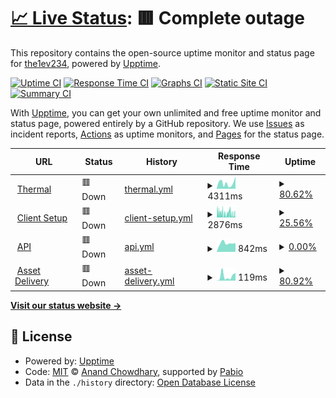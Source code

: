 # [📈 Live Status](https://status.thermal.run.place): <!--live status--> **🟥 Complete outage**

This repository contains the open-source uptime monitor and status page for [the1ev234](https://status.thermal.run.place), powered by [Upptime](https://github.com/upptime/upptime).

[![Uptime CI](https://github.com/the1ev234/status-thermal/workflows/Uptime%20CI/badge.svg)](https://github.com/the1ev234/status-thermal/actions?query=workflow%3A%22Uptime+CI%22)
[![Response Time CI](https://github.com/the1ev234/status-thermal/workflows/Response%20Time%20CI/badge.svg)](https://github.com/the1ev234/status-thermal/actions?query=workflow%3A%22Response+Time+CI%22)
[![Graphs CI](https://github.com/the1ev234/status-thermal/workflows/Graphs%20CI/badge.svg)](https://github.com/the1ev234/status-thermal/actions?query=workflow%3A%22Graphs+CI%22)
[![Static Site CI](https://github.com/the1ev234/status-thermal/workflows/Static%20Site%20CI/badge.svg)](https://github.com/the1ev234/status-thermal/actions?query=workflow%3A%22Static+Site+CI%22)
[![Summary CI](https://github.com/the1ev234/status-thermal/workflows/Summary%20CI/badge.svg)](https://github.com/the1ev234/status-thermal/actions?query=workflow%3A%22Summary+CI%22)

With [Upptime](https://upptime.js.org), you can get your own unlimited and free uptime monitor and status page, powered entirely by a GitHub repository. We use [Issues](https://github.com/the1ev234/status-thermal/issues) as incident reports, [Actions](https://github.com/the1ev234/status-thermal/actions) as uptime monitors, and [Pages](https://status.thermal.run.place) for the status page.

<!--start: status pages-->
<!-- This summary is generated by Upptime (https://github.com/upptime/upptime) -->
<!-- Do not edit this manually, your changes will be overwritten -->
<!-- prettier-ignore -->
| URL | Status | History | Response Time | Uptime |
| --- | ------ | ------- | ------------- | ------ |
| <img alt="" src="https://icons.duckduckgo.com/ip3/thermal.run.place.ico" height="13"> [Thermal](http://thermal.run.place/) | 🟥 Down | [thermal.yml](https://github.com/the1ev234/status-thermal/commits/HEAD/history/thermal.yml) | <details><summary><img alt="Response time graph" src="./graphs/thermal/response-time-week.png" height="20"> 4311ms</summary><br><a href="https://status.thermal.run.place/history/thermal"><img alt="Response time 3649" src="https://img.shields.io/endpoint?url=https%3A%2F%2Fraw.githubusercontent.com%2Fthe1ev234%2Fstatus-thermal%2FHEAD%2Fapi%2Fthermal%2Fresponse-time.json"></a><br><a href="https://status.thermal.run.place/history/thermal"><img alt="24-hour response time 0" src="https://img.shields.io/endpoint?url=https%3A%2F%2Fraw.githubusercontent.com%2Fthe1ev234%2Fstatus-thermal%2FHEAD%2Fapi%2Fthermal%2Fresponse-time-day.json"></a><br><a href="https://status.thermal.run.place/history/thermal"><img alt="7-day response time 4311" src="https://img.shields.io/endpoint?url=https%3A%2F%2Fraw.githubusercontent.com%2Fthe1ev234%2Fstatus-thermal%2FHEAD%2Fapi%2Fthermal%2Fresponse-time-week.json"></a><br><a href="https://status.thermal.run.place/history/thermal"><img alt="30-day response time 3649" src="https://img.shields.io/endpoint?url=https%3A%2F%2Fraw.githubusercontent.com%2Fthe1ev234%2Fstatus-thermal%2FHEAD%2Fapi%2Fthermal%2Fresponse-time-month.json"></a><br><a href="https://status.thermal.run.place/history/thermal"><img alt="1-year response time 3649" src="https://img.shields.io/endpoint?url=https%3A%2F%2Fraw.githubusercontent.com%2Fthe1ev234%2Fstatus-thermal%2FHEAD%2Fapi%2Fthermal%2Fresponse-time-year.json"></a></details> | <details><summary><a href="https://status.thermal.run.place/history/thermal">80.62%</a></summary><a href="https://status.thermal.run.place/history/thermal"><img alt="All-time uptime 56.31%" src="https://img.shields.io/endpoint?url=https%3A%2F%2Fraw.githubusercontent.com%2Fthe1ev234%2Fstatus-thermal%2FHEAD%2Fapi%2Fthermal%2Fuptime.json"></a><br><a href="https://status.thermal.run.place/history/thermal"><img alt="24-hour uptime 0.00%" src="https://img.shields.io/endpoint?url=https%3A%2F%2Fraw.githubusercontent.com%2Fthe1ev234%2Fstatus-thermal%2FHEAD%2Fapi%2Fthermal%2Fuptime-day.json"></a><br><a href="https://status.thermal.run.place/history/thermal"><img alt="7-day uptime 80.62%" src="https://img.shields.io/endpoint?url=https%3A%2F%2Fraw.githubusercontent.com%2Fthe1ev234%2Fstatus-thermal%2FHEAD%2Fapi%2Fthermal%2Fuptime-week.json"></a><br><a href="https://status.thermal.run.place/history/thermal"><img alt="30-day uptime 56.31%" src="https://img.shields.io/endpoint?url=https%3A%2F%2Fraw.githubusercontent.com%2Fthe1ev234%2Fstatus-thermal%2FHEAD%2Fapi%2Fthermal%2Fuptime-month.json"></a><br><a href="https://status.thermal.run.place/history/thermal"><img alt="1-year uptime 56.31%" src="https://img.shields.io/endpoint?url=https%3A%2F%2Fraw.githubusercontent.com%2Fthe1ev234%2Fstatus-thermal%2FHEAD%2Fapi%2Fthermal%2Fuptime-year.json"></a></details>
| <img alt="" src="https://icons.duckduckgo.com/ip3/setup.thermal.run.place.ico" height="13"> [Client Setup](http://setup.thermal.run.place/) | 🟥 Down | [client-setup.yml](https://github.com/the1ev234/status-thermal/commits/HEAD/history/client-setup.yml) | <details><summary><img alt="Response time graph" src="./graphs/client-setup/response-time-week.png" height="20"> 2876ms</summary><br><a href="https://status.thermal.run.place/history/client-setup"><img alt="Response time 2861" src="https://img.shields.io/endpoint?url=https%3A%2F%2Fraw.githubusercontent.com%2Fthe1ev234%2Fstatus-thermal%2FHEAD%2Fapi%2Fclient-setup%2Fresponse-time.json"></a><br><a href="https://status.thermal.run.place/history/client-setup"><img alt="24-hour response time 2284" src="https://img.shields.io/endpoint?url=https%3A%2F%2Fraw.githubusercontent.com%2Fthe1ev234%2Fstatus-thermal%2FHEAD%2Fapi%2Fclient-setup%2Fresponse-time-day.json"></a><br><a href="https://status.thermal.run.place/history/client-setup"><img alt="7-day response time 2876" src="https://img.shields.io/endpoint?url=https%3A%2F%2Fraw.githubusercontent.com%2Fthe1ev234%2Fstatus-thermal%2FHEAD%2Fapi%2Fclient-setup%2Fresponse-time-week.json"></a><br><a href="https://status.thermal.run.place/history/client-setup"><img alt="30-day response time 2861" src="https://img.shields.io/endpoint?url=https%3A%2F%2Fraw.githubusercontent.com%2Fthe1ev234%2Fstatus-thermal%2FHEAD%2Fapi%2Fclient-setup%2Fresponse-time-month.json"></a><br><a href="https://status.thermal.run.place/history/client-setup"><img alt="1-year response time 2861" src="https://img.shields.io/endpoint?url=https%3A%2F%2Fraw.githubusercontent.com%2Fthe1ev234%2Fstatus-thermal%2FHEAD%2Fapi%2Fclient-setup%2Fresponse-time-year.json"></a></details> | <details><summary><a href="https://status.thermal.run.place/history/client-setup">25.56%</a></summary><a href="https://status.thermal.run.place/history/client-setup"><img alt="All-time uptime 58.60%" src="https://img.shields.io/endpoint?url=https%3A%2F%2Fraw.githubusercontent.com%2Fthe1ev234%2Fstatus-thermal%2FHEAD%2Fapi%2Fclient-setup%2Fuptime.json"></a><br><a href="https://status.thermal.run.place/history/client-setup"><img alt="24-hour uptime 39.90%" src="https://img.shields.io/endpoint?url=https%3A%2F%2Fraw.githubusercontent.com%2Fthe1ev234%2Fstatus-thermal%2FHEAD%2Fapi%2Fclient-setup%2Fuptime-day.json"></a><br><a href="https://status.thermal.run.place/history/client-setup"><img alt="7-day uptime 25.56%" src="https://img.shields.io/endpoint?url=https%3A%2F%2Fraw.githubusercontent.com%2Fthe1ev234%2Fstatus-thermal%2FHEAD%2Fapi%2Fclient-setup%2Fuptime-week.json"></a><br><a href="https://status.thermal.run.place/history/client-setup"><img alt="30-day uptime 58.60%" src="https://img.shields.io/endpoint?url=https%3A%2F%2Fraw.githubusercontent.com%2Fthe1ev234%2Fstatus-thermal%2FHEAD%2Fapi%2Fclient-setup%2Fuptime-month.json"></a><br><a href="https://status.thermal.run.place/history/client-setup"><img alt="1-year uptime 58.60%" src="https://img.shields.io/endpoint?url=https%3A%2F%2Fraw.githubusercontent.com%2Fthe1ev234%2Fstatus-thermal%2FHEAD%2Fapi%2Fclient-setup%2Fuptime-year.json"></a></details>
| <img alt="" src="https://icons.duckduckgo.com/ip3/thermal.run.place.ico" height="13"> [API](http://thermal.run.place/api/) | 🟥 Down | [api.yml](https://github.com/the1ev234/status-thermal/commits/HEAD/history/api.yml) | <details><summary><img alt="Response time graph" src="./graphs/api/response-time-week.png" height="20"> 842ms</summary><br><a href="https://status.thermal.run.place/history/api"><img alt="Response time 837" src="https://img.shields.io/endpoint?url=https%3A%2F%2Fraw.githubusercontent.com%2Fthe1ev234%2Fstatus-thermal%2FHEAD%2Fapi%2Fapi%2Fresponse-time.json"></a><br><a href="https://status.thermal.run.place/history/api"><img alt="24-hour response time 0" src="https://img.shields.io/endpoint?url=https%3A%2F%2Fraw.githubusercontent.com%2Fthe1ev234%2Fstatus-thermal%2FHEAD%2Fapi%2Fapi%2Fresponse-time-day.json"></a><br><a href="https://status.thermal.run.place/history/api"><img alt="7-day response time 842" src="https://img.shields.io/endpoint?url=https%3A%2F%2Fraw.githubusercontent.com%2Fthe1ev234%2Fstatus-thermal%2FHEAD%2Fapi%2Fapi%2Fresponse-time-week.json"></a><br><a href="https://status.thermal.run.place/history/api"><img alt="30-day response time 837" src="https://img.shields.io/endpoint?url=https%3A%2F%2Fraw.githubusercontent.com%2Fthe1ev234%2Fstatus-thermal%2FHEAD%2Fapi%2Fapi%2Fresponse-time-month.json"></a><br><a href="https://status.thermal.run.place/history/api"><img alt="1-year response time 837" src="https://img.shields.io/endpoint?url=https%3A%2F%2Fraw.githubusercontent.com%2Fthe1ev234%2Fstatus-thermal%2FHEAD%2Fapi%2Fapi%2Fresponse-time-year.json"></a></details> | <details><summary><a href="https://status.thermal.run.place/history/api">0.00%</a></summary><a href="https://status.thermal.run.place/history/api"><img alt="All-time uptime 0.00%" src="https://img.shields.io/endpoint?url=https%3A%2F%2Fraw.githubusercontent.com%2Fthe1ev234%2Fstatus-thermal%2FHEAD%2Fapi%2Fapi%2Fuptime.json"></a><br><a href="https://status.thermal.run.place/history/api"><img alt="24-hour uptime 0.00%" src="https://img.shields.io/endpoint?url=https%3A%2F%2Fraw.githubusercontent.com%2Fthe1ev234%2Fstatus-thermal%2FHEAD%2Fapi%2Fapi%2Fuptime-day.json"></a><br><a href="https://status.thermal.run.place/history/api"><img alt="7-day uptime 0.00%" src="https://img.shields.io/endpoint?url=https%3A%2F%2Fraw.githubusercontent.com%2Fthe1ev234%2Fstatus-thermal%2FHEAD%2Fapi%2Fapi%2Fuptime-week.json"></a><br><a href="https://status.thermal.run.place/history/api"><img alt="30-day uptime 0.00%" src="https://img.shields.io/endpoint?url=https%3A%2F%2Fraw.githubusercontent.com%2Fthe1ev234%2Fstatus-thermal%2FHEAD%2Fapi%2Fapi%2Fuptime-month.json"></a><br><a href="https://status.thermal.run.place/history/api"><img alt="1-year uptime 0.00%" src="https://img.shields.io/endpoint?url=https%3A%2F%2Fraw.githubusercontent.com%2Fthe1ev234%2Fstatus-thermal%2FHEAD%2Fapi%2Fapi%2Fuptime-year.json"></a></details>
| <img alt="" src="https://icons.duckduckgo.com/ip3/thermal.run.place.ico" height="13"> [Asset Delivery](http://thermal.run.place/asset/) | 🟥 Down | [asset-delivery.yml](https://github.com/the1ev234/status-thermal/commits/HEAD/history/asset-delivery.yml) | <details><summary><img alt="Response time graph" src="./graphs/asset-delivery/response-time-week.png" height="20"> 119ms</summary><br><a href="https://status.thermal.run.place/history/asset-delivery"><img alt="Response time 89" src="https://img.shields.io/endpoint?url=https%3A%2F%2Fraw.githubusercontent.com%2Fthe1ev234%2Fstatus-thermal%2FHEAD%2Fapi%2Fasset-delivery%2Fresponse-time.json"></a><br><a href="https://status.thermal.run.place/history/asset-delivery"><img alt="24-hour response time 0" src="https://img.shields.io/endpoint?url=https%3A%2F%2Fraw.githubusercontent.com%2Fthe1ev234%2Fstatus-thermal%2FHEAD%2Fapi%2Fasset-delivery%2Fresponse-time-day.json"></a><br><a href="https://status.thermal.run.place/history/asset-delivery"><img alt="7-day response time 119" src="https://img.shields.io/endpoint?url=https%3A%2F%2Fraw.githubusercontent.com%2Fthe1ev234%2Fstatus-thermal%2FHEAD%2Fapi%2Fasset-delivery%2Fresponse-time-week.json"></a><br><a href="https://status.thermal.run.place/history/asset-delivery"><img alt="30-day response time 89" src="https://img.shields.io/endpoint?url=https%3A%2F%2Fraw.githubusercontent.com%2Fthe1ev234%2Fstatus-thermal%2FHEAD%2Fapi%2Fasset-delivery%2Fresponse-time-month.json"></a><br><a href="https://status.thermal.run.place/history/asset-delivery"><img alt="1-year response time 89" src="https://img.shields.io/endpoint?url=https%3A%2F%2Fraw.githubusercontent.com%2Fthe1ev234%2Fstatus-thermal%2FHEAD%2Fapi%2Fasset-delivery%2Fresponse-time-year.json"></a></details> | <details><summary><a href="https://status.thermal.run.place/history/asset-delivery">80.92%</a></summary><a href="https://status.thermal.run.place/history/asset-delivery"><img alt="All-time uptime 56.45%" src="https://img.shields.io/endpoint?url=https%3A%2F%2Fraw.githubusercontent.com%2Fthe1ev234%2Fstatus-thermal%2FHEAD%2Fapi%2Fasset-delivery%2Fuptime.json"></a><br><a href="https://status.thermal.run.place/history/asset-delivery"><img alt="24-hour uptime 0.00%" src="https://img.shields.io/endpoint?url=https%3A%2F%2Fraw.githubusercontent.com%2Fthe1ev234%2Fstatus-thermal%2FHEAD%2Fapi%2Fasset-delivery%2Fuptime-day.json"></a><br><a href="https://status.thermal.run.place/history/asset-delivery"><img alt="7-day uptime 80.92%" src="https://img.shields.io/endpoint?url=https%3A%2F%2Fraw.githubusercontent.com%2Fthe1ev234%2Fstatus-thermal%2FHEAD%2Fapi%2Fasset-delivery%2Fuptime-week.json"></a><br><a href="https://status.thermal.run.place/history/asset-delivery"><img alt="30-day uptime 56.45%" src="https://img.shields.io/endpoint?url=https%3A%2F%2Fraw.githubusercontent.com%2Fthe1ev234%2Fstatus-thermal%2FHEAD%2Fapi%2Fasset-delivery%2Fuptime-month.json"></a><br><a href="https://status.thermal.run.place/history/asset-delivery"><img alt="1-year uptime 56.45%" src="https://img.shields.io/endpoint?url=https%3A%2F%2Fraw.githubusercontent.com%2Fthe1ev234%2Fstatus-thermal%2FHEAD%2Fapi%2Fasset-delivery%2Fuptime-year.json"></a></details>

<!--end: status pages-->

[**Visit our status website →**](https://status.thermal.run.place)

## 📄 License

- Powered by: [Upptime](https://github.com/upptime/upptime)
- Code: [MIT](./LICENSE) © [Anand Chowdhary](https://anandchowdhary.com), supported by [Pabio](https://pabio.com)
- Data in the `./history` directory: [Open Database License](https://opendatacommons.org/licenses/odbl/1-0/)
